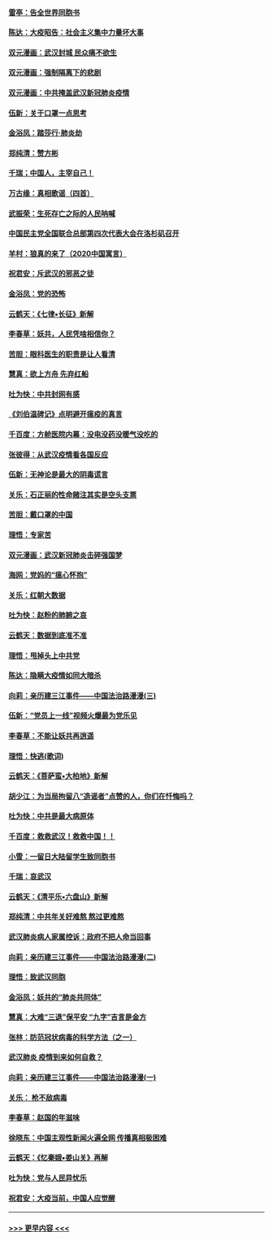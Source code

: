 #### [雷亭：告全世界同胞书](../pages/nsc993/n11862572.md?t=02121355) 
#### [陈达：大疫昭告：社会主义集中力量坏大事](../pages/nsc993/n11859419.md?t=02121355) 
#### [双元漫画：武汉封城 民众痛不欲生](../pages/nsc993/n11859287.md?t=02121355) 
#### [双元漫画：强制隔离下的悲剧](../pages/nsc993/n11859244.md?t=02121355) 
#### [双元漫画：中共掩盖武汉新冠肺炎疫情](../pages/nsc993/n11858249.md?t=02121355) 
#### [伍新：关于口罩一点思考](../pages/nsc993/n11859195.md?t=02121355) 
#### [金浴凤：踏莎行‧肺炎劫](../pages/nsc993/n11858227.md?t=02121355) 
#### [郑纯清：赞方彬](../pages/nsc993/n11856803.md?t=02121355) 
#### [千瑞；中国人，主宰自己！](../pages/nsc993/n11856793.md?t=02121355) 
#### [万古缘：真相歌谣（四首）](../pages/nsc993/n11856263.md?t=02121355) 
#### [武振荣：生死存亡之际的人民呐喊](../pages/nsc993/n11856256.md?t=02121355) 
#### [中国民主党全国联合总部第四次代表大会在洛杉矶召开](../pages/nsc993/n11856344.md?t=02121355) 
#### [羊村：狼真的来了（2020中国寓言）](../pages/nsc993/n11856229.md?t=02121355) 
#### [祝君安：斥武汉的邪恶之徒](../pages/nsc993/n11855861.md?t=02121355) 
#### [金浴凤：党的恐怖](../pages/nsc993/n11855849.md?t=02121355) 
#### [云鹤天：《七律▪长征》新解](../pages/nsc993/n11855479.md?t=02121355) 
#### [李春草：妖共，人民凭啥相信你？](../pages/nsc993/n11855196.md?t=02121355) 
#### [苦胆：眼科医生的职责是让人看清](../pages/nsc993/n11853840.md?t=02121355) 
#### [慧真：欲上方舟 先弃红船](../pages/nsc993/n11853483.md?t=02121355) 
#### [吐为快：中共封网有感](../pages/nsc993/n11852575.md?t=02121355) 
#### [《刘伯温碑记》点明避开瘟疫的真言](../pages/nsc993/n11852128.md?t=02121355) 
#### [千百度：方舱医院内幕：没电没药没暖气没吃的](../pages/nsc993/n11850211.md?t=02121355) 
#### [张彼得：从武汉疫情看各国反应](../pages/nsc993/n11850102.md?t=02121355) 
#### [伍新：无神论是最大的阴毒谎言](../pages/nsc993/n11846129.md?t=02121355) 
#### [关乐：石正丽的性命赌注其实是空头支票](../pages/nsc993/n11846109.md?t=02121355) 
#### [苦胆：戴口罩的中国](../pages/nsc993/n11845576.md?t=02121355) 
#### [理悟：专家苦](../pages/nsc993/n11845564.md?t=02121355) 
#### [双元漫画：武汉新冠肺炎击碎强国梦](../pages/nsc993/n11843320.md?t=02121355) 
#### [海网：党妈的“瘟心怀抱”](../pages/nsc993/n11840740.md?t=02121355) 
#### [关乐：红朝大数据](../pages/nsc993/n11840675.md?t=02121355) 
#### [吐为快：赵粉的肺腑之哀](../pages/nsc993/n11840618.md?t=02121355) 
#### [云鹤天：数据到底准不准](../pages/nsc993/n11840325.md?t=02121355) 
#### [理悟：甩掉头上中共党](../pages/nsc993/n11838826.md?t=02121355) 
#### [陈达：隐瞒大疫情如同大暗杀](../pages/nsc993/n11838771.md?t=02121355) 
#### [向莉：亲历建三江事件——中国法治路漫漫(三)](../pages/nsc993/n11831825.md?t=02121355) 
#### [伍新：“党员上一线”视频火爆最为党乐见](../pages/nsc993/n11838200.md?t=02121355) 
#### [李春草：不能让妖共再逍遥](../pages/nsc993/n11838102.md?t=02121355) 
#### [理悟：快逃(歌词)](../pages/nsc993/n11838083.md?t=02121355) 
#### [云鹤天：《菩萨蛮▪大柏地》新解](../pages/nsc993/n11838059.md?t=02121355) 
#### [胡少江：为当局拘留八“造谣者”点赞的人，你们在忏悔吗？](../pages/nsc993/n11836801.md?t=02121355) 
#### [吐为快：中共是最大病原体](../pages/nsc993/n11836748.md?t=02121355) 
#### [千百度：救救武汉！救救中国！！](../pages/nsc993/n11836145.md?t=02121355) 
#### [小雪：一留日大陆留学生致同胞书](../pages/nsc993/n11834624.md?t=02121355) 
#### [千瑞：哀武汉](../pages/nsc993/n11833647.md?t=02121355) 
#### [云鹤天：《清平乐▪六盘山》新解](../pages/nsc993/n11833611.md?t=02121355) 
#### [郑纯清：中共年关好难熬 熬过更难熬](../pages/nsc993/n11833489.md?t=02121355) 
#### [武汉肺炎病人家属控诉：政府不把人命当回事](../pages/nsc993/n11833205.md?t=02121355) 
#### [向莉：亲历建三江事件——中国法治路漫漫(二)](../pages/nsc993/n11829102.md?t=02121355) 
#### [理悟：致武汉同胞](../pages/nsc993/n11831522.md?t=02121355) 
#### [金浴凤：妖共的“肺炎共同体”](../pages/nsc993/n11829448.md?t=02121355) 
#### [慧真：大难“三退”保平安 “九字”吉言是金方](../pages/nsc993/n11829501.md?t=02121355) 
#### [张林：防范冠状病毒的科学方法（之一）](../pages/nsc993/n11828618.md?t=02121355) 
#### [武汉肺炎 疫情到来如何自救？](../pages/nsc993/n11827632.md?t=02121355) 
#### [向莉：亲历建三江事件——中国法治路漫漫(一)](../pages/nsc993/n11827190.md?t=02121355) 
#### [关乐： 枪不敌病毒](../pages/nsc993/n11826746.md?t=02121355) 
#### [李春草：赵国的年滋味](../pages/nsc993/n11826321.md?t=02121355) 
#### [徐晓东：中国主观性新闻火遍全网 传播真相极困难](../pages/nsc993/n11826508.md?t=02121355) 
#### [云鹤天：《忆秦娥▪娄山关》再解](../pages/nsc993/n11824682.md?t=02121355) 
#### [吐为快：党与人民异忧乐](../pages/nsc993/n11824660.md?t=02121355) 
#### [祝君安：大疫当前，中国人应觉醒](../pages/nsc993/n11821946.md?t=02121355) 

----
#### [ >>> 更早内容 <<< ](../indexes/nsc993-earlier.md)
